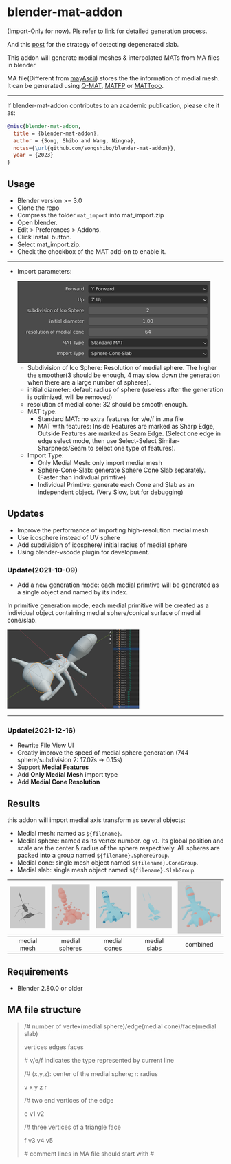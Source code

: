 # blender-mat-addon

(Import-Only for now). Pls refer to [link](https://songshibo.github.io/2021/04/12/Medial-Axis-Transform-Mesh-Generation/) for detailed generation process.

And this [post](https://songshibo.github.io/2022/01/04/Updates-for-blender-mat-addon/) for the strategy of detecting degenerated slab.

This addon will generate medial meshes & interpolated MATs from MA files in blender

MA file(Different from [mayAscii](https://download.autodesk.com/us/maya/2011help/index.html?url=./files/Maya_ASCII_file_format.htm,topicNumber=d0e702047)) stores the the information of medial mesh. It can be generated using [Q-MAT](https://github.com/ningnawang/QMAT), [MATFP](https://ningnawang.github.io/projects/2022_matfp/) or [MATTopo](https://ningnawang.github.io/projects/2024_mattopo/).

---
If blender-mat-addon contributes to an academic publication, please cite it as:

```bib
@misc{blender-mat-addon,
  title = {blender-mat-addon},
  author = {Song, Shibo and Wang, Ningna},
  notes={\url{github.com/songshibo/blender-mat-addon}},
  year = {2023}
}
```

## Usage

- Blender version >= 3.0
- Clone the repo
- Compress the folder `mat_import` into mat_import.zip
- Open blender.
- Edit > Preferences > Addons.
- Click Install button.
- Select mat_import.zip.
- Check the checkbox of the MAT add-on to enable it.

---

* Import parameters:

  <img src="./render_results/ui.png" alt="PMResult" style="zoom:50%;" />

  - Subdivision of Ico Sphere: Resolution of medial sphere. The higher the smoother(3 should be enough, 4 may slow down the generation when there are a large number of spheres).
  - initial diameter: default radius of sphere (useless after the generation is optimized, will be removed)
  - resolution of medial cone: 32 should be smooth enough.
  - MAT type:
    - Standard MAT: no extra features for v/e/f in .ma file
    - MAT with features:  Inside Features are marked as Sharp Edge, Outside Features are marked as Seam Edge. (Select one edge in edge select mode, then use Select-Select Similar-Sharpness/Seam to select one type of features).
  - Import Type:
    - Only Medial Mesh: only import medial mesh
    - Sphere-Cone-Slab: generate Sphere Cone Slab separately. (Faster than indivdual primtive)
    - Individual Primtive: generate each Cone and Slab as an independent object. (Very Slow, but for debugging)

## Updates

- Improve the performance of importing high-resolution medial mesh
- Use icosphere instead of UV sphere
- Add subdivision of icosphere/ initial radius of medial sphere
- Using blender-vscode plugin for development.

### Update(2021-10-09)

- Add a new generation mode: each medial primtive will be generated as a single object and named by its index.

In primitive generation mode, each medial primitive will be created as a individual object containing medial sphere/conical surface of medial cone/slab.

<img src="./render_results/PMResult.png" alt="PMResult" style="zoom:30%;" />

---

### Update(2021-12-16)

- Rewrite File View UI
- Greatly improve the speed of medial sphere generation (744 sphere/subdivision 2: 17.07s -> 0.15s)
- Support **Medial Features**
- Add **Only Medial Mesh** import type
- Add **Medial Cone Resolution**

## Results

this addon will import medial axis transform as several objects:

- Medial mesh: named as ```${filename}```.
- Medial sphere: named as its vertex number. eg ```v1```. Its global position and scale are the center & radius of the sphere respectively. All spheres are packed into a group named ```${filename}.SphereGroup```.
- Medial cone: single mesh object named ```${filename}.ConeGroup```.
- Medial slab: single mesh object named ```${filename}.SlabGroup```.


| <img src=".\render_results\medial mesh.png" alt="medial mesh" style="zoom:33%;" /> | <img src=".\render_results\sphere.png" alt="sphere" style="zoom:33%;" /> | <img src=".\render_results\cone.png" alt="cone" style="zoom:33%;" /> | <img src=".\render_results\slab.png" alt="slab" style="zoom:33%;" /> | <img src=".\render_results\result.png" alt="result" style="zoom:33%;" /> |
| :-: | :-: | :-: | :-: | :-: |
| medial mesh | medial spheres | medial cones | medial slabs | combined |

## Requirements

- Blender 2.80.0 or older

## MA file structure

> /# number of vertex(medial sphere)/edge(medial cone)/face(medial slab)
>
> vertices edges faces
>
> \# v/e/f indicates the type represented by current line
>
> /# (x,y,z): center of the medial sphere; r: radius
>
> v x y z r
>
> /# two end vertices of the edge
>
> e v1 v2
>
> /# three vertices of a triangle face
>
> f v3 v4 v5
>
> \#  comment lines in MA file should start with #
